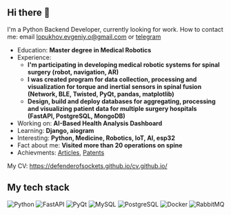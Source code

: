 ## Hi there 👋
I'm a Python Backend Developer, currently looking for work.
How to contact me: email [lopukhov.evgeniy.o@gmail.com](mailto:lopukhov.evgeniy.o@gmail.com) or [telegram](https://t.me/lopukhov_evgenii)

- Education: **Master degree in Medical Robotics**
- Experience:
    - **I'm participating in developing medical robotic systems for spinal surgery (robot, navigation, AR)**
    - **I was created program for data collection, processing and visualization for torque and inertial sensors in spinal fusion (Network, BLE, Twisted, PyQt, pandas, matplotlib)**
    - **Design, build and deploy databases for aggregating, processing and visualizing patient data for multiple surgery hospitals (FastAPI, PostgreSQL, MongoDB)**
- Working on: **AI-Based Health Analysis Dashboard**
- Learning: **Django, aiogram**
- Interesting: **Python, Medicine, Robotics, IoT, AI, esp32**
- Fact about me: **Visited more than 20 operations on spine**
- Achievments: [Articles](https://www.researchgate.net/profile/Evgenii-Olegovich/research), [Patents](https://patents.google.com/?inventor=%D0%95%D0%B2%D0%B3%D0%B5%D0%BD%D0%B8%D0%B9+%D0%9E%D0%BB%D0%B5%D0%B3%D0%BE%D0%B2%D0%B8%D1%87+%D0%9B%D0%BE%D0%BF%D1%83%D1%85%D0%BE%D0%B2)

My CV: https://defenderofsockets.github.io/cv.github.io/

## My tech stack
![Python](https://img.shields.io/badge/-Python-3776AB?style=flat&logo=python&logoColor=white)
![FastAPI](https://img.shields.io/badge/-FastAPI-009688?style=flat&logo=fastapi&logoColor=white)
![PyQt](https://img.shields.io/badge/-PyQt-41CD52?style=flat&logo=qt&logoColor=white)
![MySQL](https://img.shields.io/badge/-MySQL-4479A1?style=flat&logo=mysql&logoColor=white)
![PostgreSQL](https://img.shields.io/badge/-PostgreSQL-336791?style=flat&logo=postgresql&logoColor=white)
![Docker](https://img.shields.io/badge/-Docker-2496ED?style=flat&logo=docker&logoColor=white)
![RabbitMQ](https://img.shields.io/badge/-RabbitMQ-FF6600?style=flat&logo=rabbitmq&logoColor=white)
